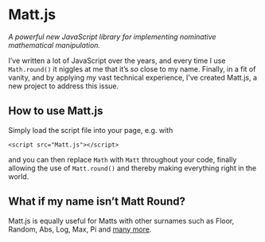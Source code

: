 # Matt.js
*A powerful new JavaScript library for implementing nominative mathematical manipulation.*

I’ve written a lot of JavaScript over the years, and every time I use `Math.round()` it niggles at me that it’s *so* close to my name. Finally, in a fit of vanity, and by applying my vast technical experience, I've created Matt.js, a new project to address this issue.

## How to use Matt.js

Simply load the script file into your page, e.g. with

```
<script src="Matt.js"></script>
```

and you can then replace `Math` with `Matt` throughout your code, finally allowing the use of `Matt.round()` and thereby making everything right in the world.

## What if my name isn’t Matt Round?

Matt.js is equally useful for Matts with other surnames such as Floor, Random, Abs, Log, Max, Pi and [many more](https://developer.mozilla.org/en-US/docs/Web/JavaScript/Reference/Global_Objects/Math).